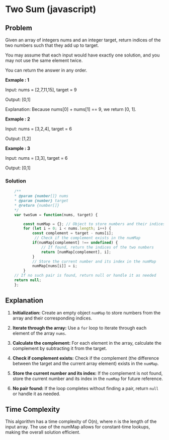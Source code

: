 # Two Sum (javascript)
## Problem

Given an array of integers nums and an integer target, return indices of the two numbers such that they add up to target.

You may assume that each input would have exactly one solution, and you may not use the same element twice.

You can return the answer in any order.

**Exmaple : 1**

Input: nums = [2,7,11,15], target = 9

Output: [0,1]

Explanation: Because nums[0] + nums[1] == 9, we return [0, 1].

**Exmaple : 2**

Input: nums = [3,2,4], target = 6

Output: [1,2]

**Example : 3**

Input: nums = [3,3], target = 6

Output: [0,1]

### Solution 
```javascript
    /**
    * @param {number[]} nums
    * @param {number} target
    * @return {number[]}
    */
    var twoSum = function(nums, target) {

        const numMap = {}; // Object to store numbers and their indices
        for (let i = 0; i < nums.length; i++) {
            const complement = target - nums[i];
             // Check if the complement exists in the numMap
            if(numMap[complement] !== undefined) {
                // If found, return the indices of the two numbers
                return [numMap[complement], i];
            }
            // Store the current number and its index in the numMap
            numMap[nums[i]] = i;
        }
    // If no such pair is found, return null or handle it as needed
    return null;
    };
```
## Explanation

1. **Initialization:** Create an empty object `numMap` to store numbers from the array and their corresponding
 indices.

2. **Iterate through the array:** Use a `for` loop to iterate through each element of the array `nums`.

3. **Calculate the complement:** For each element in the array, calculate the complement by subtracting it from
the target.

4. **Check if complement exists:** Check if the complement (the difference between the target and the current
array element) exists in the `numMap`.

5. **Store the current number and its index:** If the complement is not found, store the current number and its
 index in the `numMap` for future reference.

6. **No pair found:** If the loop completes without finding a pair, return `null` or handle it as needed.


## Time Complexity

This algorithm has a time complexity of O(n), where n is the length of the input array. The use of the numMap 
allows for constant-time lookups, making the overall solution efficient.